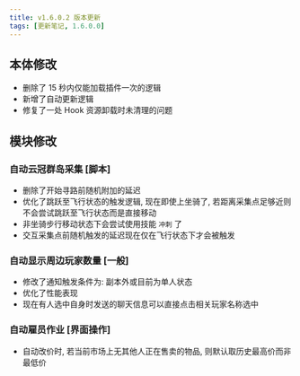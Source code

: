 ```yaml
---
title: v1.6.0.2 版本更新
tags: [更新笔记, 1.6.0.0]
---
```


## 本体修改

- 删除了 15 秒内仅能加载插件一次的逻辑
- 新增了自动更新逻辑
- 修复了一处 Hook 资源卸载时未清理的问题

## 模块修改

### 自动云冠群岛采集 [脚本]

- 删除了开始寻路前随机附加的延迟
- 优化了跳跃至飞行状态的触发逻辑, 现在即使上坐骑了, 若距离采集点足够近则不会尝试跳跃至飞行状态而是直接移动
- 非坐骑步行移动状态下会尝试使用技能 `冲刺` 了
- 交互采集点前随机触发的延迟现在仅在飞行状态下才会被触发

### 自动显示周边玩家数量 [一般]

- 修改了通知触发条件为: 副本外或目前为单人状态
- 优化了性能表现
- 现在有人选中自身时发送的聊天信息可以直接点击相关玩家名称选中

### 自动雇员作业 [界面操作]

- 自动改价时, 若当前市场上无其他人正在售卖的物品, 则默认取历史最高价而非最低价